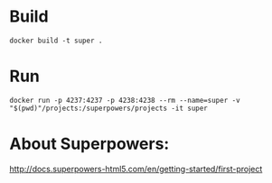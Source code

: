 # Build

```
docker build -t super .
```

# Run

```
docker run -p 4237:4237 -p 4238:4238 --rm --name=super -v "$(pwd)"/projects:/superpowers/projects -it super
```

# About Superpowers:

http://docs.superpowers-html5.com/en/getting-started/first-project
